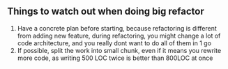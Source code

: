## Things to watch out when doing big refactor

1. Have a concrete plan before starting, because refactoring is
different from adding new feature, during refactoring, you might change
a lot of code architecture, and you really dont want to do all of them
in 1 go
2. If possible, split the work into small chunk, even if it means you
rewrite more code, as writing 500 LOC twice is better than 800LOC at once

